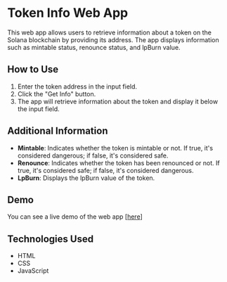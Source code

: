 # Token Info Web App

This web app allows users to retrieve information about a token on the Solana blockchain by providing its address. The app displays information such as mintable status, renounce status, and lpBurn value.

## How to Use

1. Enter the token address in the input field.
2. Click the "Get Info" button.
3. The app will retrieve information about the token and display it below the input field.

## Additional Information

- **Mintable**: Indicates whether the token is mintable or not. If true, it's considered dangerous; if false, it's considered safe.
- **Renounce**: Indicates whether the token has been renounced or not. If true, it's considered safe; if false, it's considered dangerous.
- **LpBurn**: Displays the lpBurn value of the token.

## Demo

You can see a live demo of the web app [[here](https://shopyan22.github.io/tracker/)]

## Technologies Used

- HTML
- CSS
- JavaScript
